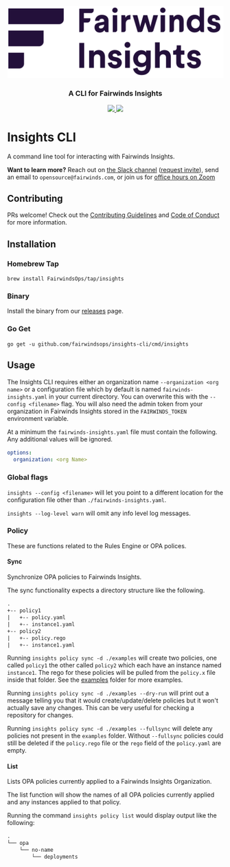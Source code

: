 <div align="center" class="no-border">
  <img src="logo.png" alt="Insights Logo" width="650">
  <br>
  <h3>A CLI for Fairwinds Insights</h3>
  <a href="https://opensource.org/licenses/Apache-2.0">
    <img src="https://img.shields.io/badge/license-Apache2-brightgreen.svg">
  </a>
  <a href="https://circleci.com/gh/FairwindsOps/insights-cli">
    <img src="https://circleci.com/gh/FairwindsOps/insights-cli.svg?style=svg">
  </a>
</div>

# Insights CLI
A command line tool for interacting with Fairwinds Insights.

**Want to learn more?** Reach out on [the Slack channel](https://fairwindscommunity.slack.com/messages/fairwinds-insights) ([request invite](https://join.slack.com/t/fairwindscommunity/shared_invite/zt-e3c6vj4l-3lIH6dvKqzWII5fSSFDi1g)), send an email to `opensource@fairwinds.com`, or join us for [office hours on Zoom](https://fairwindscommunity.slack.com/messages/office-hours)


## Contributing

PRs welcome! Check out the [Contributing Guidelines](CONTRIBUTING.md) and
[Code of Conduct](CODE_OF_CONDUCT.md) for more information.

## Installation

### Homebrew Tap

```
brew install FairwindsOps/tap/insights
```

### Binary

Install the binary from our [releases](https://github.com/FairwindsOps/insights-cli/releases) page.

### Go Get

```
go get -u github.com/fairwindsops/insights-cli/cmd/insights
```

## Usage

The Insights CLI requires either an organization name `--organization <org name>` or a configuration file which by default is named `fairwinds-insights.yaml` in your current directory. You can overwrite this with the `--config <filename>` flag. You will also need the admin token from your organization in Fairwinds Insights stored in the `FAIRWINDS_TOKEN` environment variable.

At a minimum the `fairwinds-insights.yaml` file must contain the following. Any additional values will be ignored.

```yaml
options:
  organization: <org Name>
```

### Global flags

`insights --config <filename>` will let you point to a different location for the configuration file other than `./fairwinds-insights.yaml`.

`insights --log-level warn` will omit any info level log messages.

### Policy

These are functions related to the Rules Engine or OPA polices.

#### Sync

Synchronize OPA policies to Fairwinds Insights.

The sync functionality expects a directory structure like the following.

```
.
+-- policy1
|   +-- policy.yaml
|   +-- instance1.yaml
+-- policy2
|   +-- policy.rego
|   +-- instance1.yaml
```

Running `insights policy sync -d ./examples` will create two policies, one called `policy1` the other called `policy2` which each have an instance named `instance1`. The rego for these policies will be pulled from the `policy.x` file inside that folder. See the [examples](https://github.com/FairwindsOps/insights-plugins/tree/master/plugins/opa/examples) folder for more examples.

Running `insights policy sync -d ./examples --dry-run` will print out a message telling you that it would create/update/delete policies but it won't actually save any changes. This can be very useful for checking a repository for changes.

Running `insights policy sync -d ./examples --fullsync` will delete any policies not present in the `examples` folder. Without `--fullsync` policies could still be deleted if the `policy.rego` file or the `rego` field of the `policy.yaml` are empty.

#### List

Lists OPA policies currently applied to a Fairwinds Insights Organization.

The list function will show the names of all OPA policies currently applied and any instances applied to that policy.

Running the command `insights policy list` would display output like the following:

```
.
└── opa
    └── no-name
        └── deployments
```
